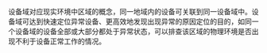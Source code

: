 设备域对应现实环境中区域的概念，同一地域内的设备可关联到同一设备域中。设备域可达到快速定位异常设备、更高效地发现出现异常的原因定位的目的，如同一个设备域的设备全部或大部分都处于异常状态，可以排查该区域的物理环境是否出现不利于设备正常工作的情况。
